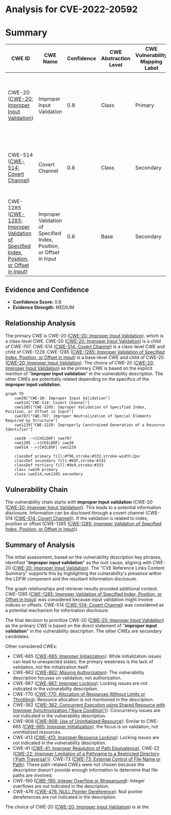 # Analysis for CVE-2022-20592

# Summary
| CWE ID | CWE Name | Confidence | CWE Abstraction Level | CWE Vulnerability Mapping Label | CWE-Vulnerability Mapping Notes |
|---|---|---|---|---|---|
| CWE-20 ([CWE-20: Improper Input Validation](https://cwe.mitre.org/data/definitions/20.html)) | Improper Input Validation | 0.8 | Class | Primary | Allowed-with-Review, The vulnerability description explicitly states "**improper input validation**". |
| CWE-514 ([CWE-514: Covert Channel](https://cwe.mitre.org/data/definitions/514.html)) | Covert Channel | 0.6 | Class | Secondary | Allowed-with-Review, Information disclosure can occur through a covert channel. |
| CWE-1285 ([CWE-1285: Improper Validation of Specified Index, Position, or Offset in Input](https://cwe.mitre.org/data/definitions/1285.html)) | Improper Validation of Specified Index, Position, or Offset in Input | 0.6 | Base | Secondary | Allowed, if the input validation relates to index, position or offset. |

## Evidence and Confidence

*   **Confidence Score:** 0.8
*   **Evidence Strength:** MEDIUM

## Relationship Analysis
The primary CWE is CWE-20 ([CWE-20: Improper Input Validation](https://cwe.mitre.org/data/definitions/20.html)), which is a class-level CWE. CWE-20 ([CWE-20: Improper Input Validation](https://cwe.mitre.org/data/definitions/20.html)) is a child of CWE-707. CWE-514 ([CWE-514: Covert Channel](https://cwe.mitre.org/data/definitions/514.html)) is a class-level CWE and child of CWE-1229. CWE-1285 ([CWE-1285: Improper Validation of Specified Index, Position, or Offset in Input](https://cwe.mitre.org/data/definitions/1285.html)) is a base-level CWE and child of CWE-20 ([CWE-20: Improper Input Validation](https://cwe.mitre.org/data/definitions/20.html)). The choice of CWE-20 ([CWE-20: Improper Input Validation](https://cwe.mitre.org/data/definitions/20.html)) as the primary CWE is based on the explicit mention of "**improper input validation**" in the vulnerability description. The other CWEs are potentially related depending on the specifics of the **improper input validation**.

```mermaid
graph TD
    cwe20["CWE-20: Improper Input Validation"]
    cwe514["CWE-514: Covert Channel"]
    cwe1285["CWE-1285: Improper Validation of Specified Index, Position, or Offset in Input"]
    cwe707["CWE-707: Improper Neutralization of Special Elements Required by Structure"]
    cwe1229["CWE-1229: Improperly Constrained Generation of a Resource Identifier"]

    cwe20 -->|CHILDOF| cwe707
    cwe1285 -->|CHILDOF| cwe20
    cwe514 -->|CHILDOF| cwe1229

    classDef primary fill:#f96,stroke:#333,stroke-width:2px
    classDef secondary fill:#69f,stroke:#333
    classDef tertiary fill:#9e9,stroke:#333
    class cwe20 primary
    class cwe514,cwe1285 secondary
```

## Vulnerability Chain
The vulnerability chain starts with **improper input validation** (CWE-20 ([CWE-20: Improper Input Validation](https://cwe.mitre.org/data/definitions/20.html))). This leads to a potential information disclosure. Information can be disclosed through a covert channel (CWE-514 ([CWE-514: Covert Channel](https://cwe.mitre.org/data/definitions/514.html))). If the validation is related to index, position or offset (CWE-1285 ([CWE-1285: Improper Validation of Specified Index, Position, or Offset in Input](https://cwe.mitre.org/data/definitions/1285.html))).

## Summary of Analysis
The initial assessment, based on the vulnerability description key phrases, identified "**improper input validation**" as the root cause, aligning with CWE-20 ([CWE-20: Improper Input Validation](https://cwe.mitre.org/data/definitions/20.html)). The "CVE Reference Links Content Summary" supports this by highlighting the vulnerability's presence within the LDFW component and the resultant information disclosure.

The graph relationships and retriever results provided additional context. CWE-1285 ([CWE-1285: Improper Validation of Specified Index, Position, or Offset in Input](https://cwe.mitre.org/data/definitions/1285.html)) was considered because input validation might involve indices or offsets. CWE-514 ([CWE-514: Covert Channel](https://cwe.mitre.org/data/definitions/514.html)) was considered as a potential mechanism for information disclosure.

The final decision to prioritize CWE-20 ([CWE-20: Improper Input Validation](https://cwe.mitre.org/data/definitions/20.html)) as the primary CWE is based on the direct statement of "**improper input validation**" in the vulnerability description. The other CWEs are secondary candidates.

Other considered CWEs:

*   CWE-665 ([CWE-665: Improper Initialization](https://cwe.mitre.org/data/definitions/665.html)): While initialization issues can lead to unexpected states, the primary weakness is the lack of validation, not the initialization itself.
*   CWE-862 ([CWE-862: Missing Authorization](https://cwe.mitre.org/data/definitions/862.html)): The vulnerability description focuses on validation, not authorization.
*   CWE-667 ([CWE-667: Improper Locking](https://cwe.mitre.org/data/definitions/667.html)): Locking issues are not indicated in the vulnerability description.
*   CWE-770 ([CWE-770: Allocation of Resources Without Limits or Throttling](https://cwe.mitre.org/data/definitions/770.html)): Resource allocation is not mentioned in the description.
*   CWE-362 ([CWE-362: Concurrent Execution using Shared Resource with Improper Synchronization ('Race Condition')](https://cwe.mitre.org/data/definitions/362.html)): Concurrency issues are not indicated in the vulnerability description.
*   CWE-908 ([CWE-908: Use of Uninitialized Resource](https://cwe.mitre.org/data/definitions/908.html)): Similar to CWE-665 ([CWE-665: Improper Initialization](https://cwe.mitre.org/data/definitions/665.html)), the focus is on validation, not uninitialized resources.
*   CWE-413 ([CWE-413: Improper Resource Locking](https://cwe.mitre.org/data/definitions/413.html)): Locking issues are not indicated in the vulnerability description.
*   CWE-41 ([CWE-41: Improper Resolution of Path Equivalence](https://cwe.mitre.org/data/definitions/41.html)), CWE-22 ([CWE-22: Improper Limitation of a Pathname to a Restricted Directory ('Path Traversal')](https://cwe.mitre.org/data/definitions/22.html)), CWE-73 ([CWE-73: External Control of File Name or Path](https://cwe.mitre.org/data/definitions/73.html)): These path-related CWEs were not chosen because the description doesn't provide enough information to determine that file paths are involved.
*   CWE-190 ([CWE-190: Integer Overflow or Wraparound](https://cwe.mitre.org/data/definitions/190.html)): Integer overflows are not indicated in the description.
*   CWE-476 ([CWE-476: NULL Pointer Dereference](https://cwe.mitre.org/data/definitions/476.html)): Null pointer dereferences are not indicated in the description.

The choice of CWE-20 ([CWE-20: Improper Input Validation](https://cwe.mitre.org/data/definitions/20.html)) is at the